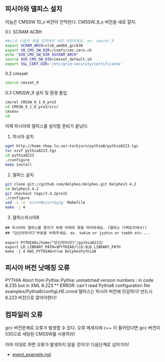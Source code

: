 ## 피시아와 델피스 설치

이놈은 CMSSW 10_x 버전이 안먹힌다. CMSSW_9_x 버전을 새로 깔자.

0.1. SCRAM ACRH 
```bash
##vi로 다음의 항을 입력하여 새로 저장하세요. ex. cmsset_9
export SCRAM_ARCH=slc6_amd64_gcc630
export VO_CMS_SW_DIR=/cvmfs/cms.cern.ch
echo "$VO_CMS_SW_DIR $SCRAM_ARCH"
source $VO_CMS_SW_DIR/cmsset_default.sh
export SSL_CERT_DIR='/etc/grid-security/certificates'
```
0.2 cmsset
```bash
source cmsset_9
```
0.3 CMSSW_9 설치 및 환경 돌입
```bash
cmsrel CMSSW_9_1_0_pre3
cd CMSSW_9_1_0_pre3/src/
cmsenv
cd
```

이제 피시아와 델피스를 설치할 준비가 끝났다.

1. 피시아 설치
```bash
wget http://home.thep.lu.se/~torbjorn/pythia8/pythia8223.tgz
tar xzvf pythia8223.tgz
cd pythia8223
./configure
make install
```

2. 델피스 설치
```bash
git clone git://github.com/delphes/delphes.git Delphes3.4.2
cd Delphes3.4.2
git checkout tags/3.4.2pre15
./configure
sed -i -e 's/c++0x/c++1y/g' Makefile
make -j 4
```



3. 델피스피시아8
```
## 피시아와 델피스를 합치기 위해 아래의 항을 따라하세요. (델피스 디렉토리에서!)
## "당신의아이디"부분을 바꿔주세요. ex. twkim or jyshin or taebh etc....

export PYTHIA8=/home/"당신의아이디"/pythia8223/
export LD_LIBRARY_PATH=$PYTHIA8/lib:$LD_LIBRARY_PATH
make -j 4 HAS_PYTHIA8=true DelphesPythia8
```

## 피시아 버전 낫매칭 오류
 PYTHIA Abort from Pythia::Pythia: unmatched version numbers : in code 8.235 but in XML 8.223
** ERROR: can't read Pythia8 configuration file examples/Pythia8/configLHE.cmnd
델피스는 피시아 버전에 민감하다! 반드시 8.223 버전으로 깔아야한다!

## 컴파일러 오류
gcc 버전문제로 오류가 발생할 수 있다. 오류 메세지에 c++ 이 들어있다면 gcc 버전이 530으로 세팅된 CMSSW를 사용하라!


아마 이대로 하면 오류가 발생하지 않을 것이다! 다음단계로 넘어가자!

- [event_example.md](https://github.com/resisov/CMS_tutorial/blob/main/event_example.md)
